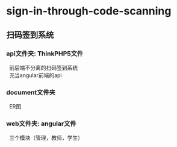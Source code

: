 # sign-in-through-code-scanning
## 扫码签到系统<br>
### api文件夹: ThinkPHP5文件<br>
&nbsp;&nbsp;前后端不分离的扫码签到系统<br>
&nbsp;&nbsp;充当angular前端的api
### document文件夹<br>
&nbsp;&nbsp;ER图
### web文件夹: angular文件<br>
&nbsp;&nbsp;三个模块（管理，教师，学生）
